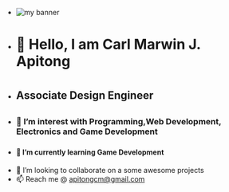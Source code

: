 - <img src="https://pbs.twimg.com/profile_banners/1293459827449110528/1642850607/1500x500" alt="my banner"> 
- <h1>👋 Hello, I am Carl Marwin J. Apitong <h1>
-  <h2> Associate Design Engineer <h2> 
- <h3>👀 I’m interest with Programming,Web Development, Electronics and Game Development<h3> 
- <h4>🌱 I’m currently learning Game Development <h4> 
- 💞️ I’m looking to collaborate on a some awesome projects
- 📫 Reach me @ apitongcm@gmail.com

<!---
apitongcm/apitongcm is a ✨ special ✨ repository because its `README.md` (this file) appears on your GitHub profile.
You can click the Preview link to take a look at your changes.
--->

